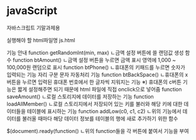 # javaScript
자바스크립트 기말과제용

실행해야 할 html파일명
  js.html


기능 안내
  function getRandomInt(min, max)
    ㄴ금액 설정 버튼에 쓸 랜덤값 생성 함수
  function btAmount()
    ㄴ금액 설정 버튼을 누르면 금액 표시 영역에 1,000 ~ 100,000원 랜덤으로 표시
  function btPhone()
    ㄴ휴대폰의 키패드를 누르면 숫자가 입력되는 기능
      자리 구분 문자 자동처리 기능
  function btBackSpace()
    ㄴ휴대폰의 x버튼을 누르면 입력된 휴대폰 번호에서 한 글자씩 지워지는 기능
   ※) 휴대폰의 c버튼 기능은 짧게 설정해주면 되기 때문에 html 파일에 직접 onclick으로 넣어줌
  function saveAmount()
    ㄴ로컬 스토리지에 데이터를 저장하는 기능
  function loadAllMember()
    ㄴ로컬 스토리지에서 저장되어 있는 키를 불러와 해당 키에 대한 데이터들을 테이블에 표시하는 기능
  function addLow(c0, c1, c2)
    ㄴ위의 기능에서 데이터를 불러올 때마다 해당 데이터 정보를 테이블의 행에 새로 추가하기 위한 함수
    
  $(document).ready(function()
    ㄴ위의 function들을 각 버튼에 붙여서 기능을 부여
